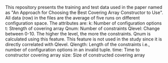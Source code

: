 This repository presents the training and test data used in the paper named as "An Approach for Choosing the Best
Covering Array Constructor to Use". All data (row) in the files are the average of five runs on different configuration space. The attributes are:
k: Number of configuration options
t: Strength of covering array
Qnum: Number of constraints
Qlevel: Change between 0-10. The higher the level, the more the constraints. Qnum is calculated using this feature. This feature is not used in the study since it is directly correlated with Qlevel.
Qlength: Length of the constraints i.e., number of configuration options in an invalid tuple.
time: Time to constructor covering array
size: Size of constructed covering array
